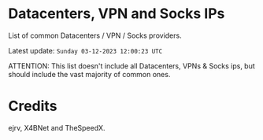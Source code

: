 # Datacenters, VPN and Socks IPs
 
List of common Datacenters / VPN / Socks providers. 

Latest update: `Sunday 03-12-2023 12:00:23 UTC` 

ATTENTION: This list doesn't include all Datacenters, VPNs & Socks ips, 
but should include the vast majority of common ones.

# Credits
ejrv, X4BNet and TheSpeedX.
